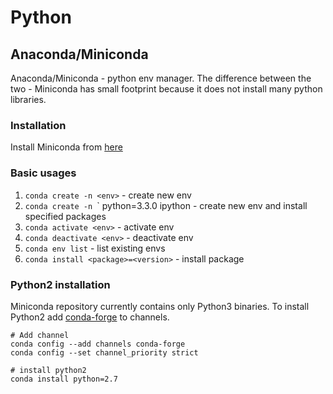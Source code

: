# Python
## Anaconda/Miniconda
Anaconda/Miniconda - python env manager. The difference between the two - Miniconda has small footprint because it does not install many python libraries.

### Installation
Install Miniconda from [here](https://docs.conda.io/en/latest/miniconda.html)

### Basic usages
1. `conda create -n <env>` - create new env
2. `conda create -n `<env>` python=3.3.0 ipython - create new env and install specified packages
3. `conda activate <env>` - activate env
4. `conda deactivate <env>` - deactivate env
5. `conda env list` - list existing envs
6. `conda install <package>=<version>` - install package

### Python2 installation
Miniconda repository currently contains only Python3 binaries. To install Python2 add [conda-forge](https://conda-forge.org/) to channels.
```
# Add channel
conda config --add channels conda-forge
conda config --set channel_priority strict 

# install python2
conda install python=2.7
```

